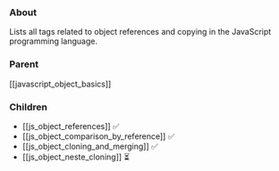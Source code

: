 ### About
Lists all tags related to object references and copying in the JavaScript programming language.

### Parent
[[javascript_object_basics]]

### Children
- [[js_object_references]] ✅
- [[js_object_comparison_by_reference]] ✅
- [[js_object_cloning_and_merging]] ✅
- [[js_object_neste_cloning]] ⏳